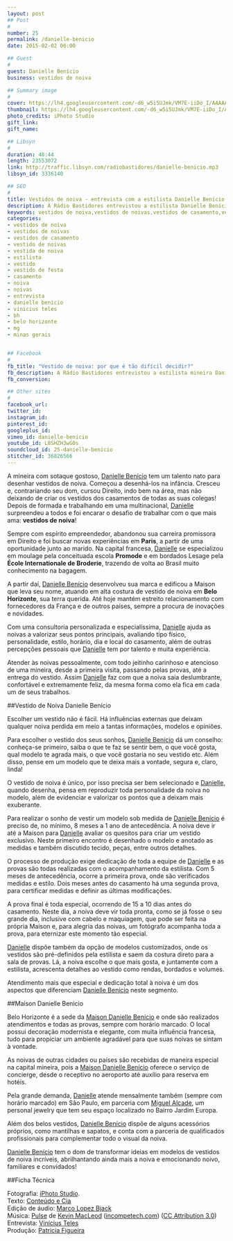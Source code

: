 ```yaml
---
layout: post
## Post
#
number: 25
permalink: /danielle-benicio 
date: 2015-02-02 06:00

## Guest
#
guest: Danielle Benício
business: vestidos de noiva

## Summary image
#
cover: https://lh4.googleusercontent.com/-d6_w5i5UJmk/VM7E-iiDo_I/AAAAAAAABW4/O4ovL5xfeEk/s800/danielle_benicio.jpg
thumbnail: https://lh4.googleusercontent.com/-d6_w5i5UJmk/VM7E-iiDo_I/AAAAAAAABW4/O4ovL5xfeEk/s800/danielle_benicio.jpg
photo_credits: iPhoto Studio
gift_link: 
gift_name: 

## Libsyn
#
duration: 48:44
length: 23553072
link: http://traffic.libsyn.com/radiobastidores/danielle-benicio.mp3
libsyn_id: 3336140

## SEO
#
title: Vestidos de noiva - entrevista com a estilista Danielle Benício
description: A Rádio Bastidores entrevistou a estilista Danielle Benício de Belo Horizonte.
keywords: vestidos de noiva,vestidos de noivas,vestidos de casamento,vestido de noivas,vestida de noiva,estilista,vestido,vestido de festa,casamento,noiva,noivas,entrevista,danielle benicio,vinicius teles,bh,belo horizonte,mg,minas gerais
categories:
- vestidos de noiva
- vestidos de noivas
- vestidos de casamento
- vestido de noivas
- vestida de noiva
- estilista
- vestido
- vestido de festa
- casamento
- noiva
- noivas
- entrevista
- danielle benicio
- vinicius teles
- bh
- belo horizonte
- mg
- minas gerais


## Facebook
#
fb_title: "Vestido de noiva: por que é tão difícil decidir?"
fb_description: A Rádio Bastidores entrevistou a estilista mineira Danielle Benício, que deu muitas dicas para a noiva escolher o vestido que mais combina com ela.
fb_conversion: 

## Other sites
#
facebook_url: 
twitter_id: 
instagram_id: 
pinterest_id: 
googleplus_id: 
vimeo_id: danielle-benicio
youtube_id: L8SHZH3wG0s
soundcloud_id: 25-danielle-benicio
stitcher_id: 36826566
---
```

A mineira com sotaque gostoso, [Danielle Benício][db] tem um talento nato para desenhar vestidos de noiva. Começou a desenhá-los na infância. Cresceu e, contrariando seu dom, cursou Direito, indo bem na área, mas não deixando de criar os vestidos dos casamentos de todas as suas colegas! Depois de formada e trabalhando em uma multinacional, [Danielle][db] surpreendeu a todos e foi encarar o desafio de trabalhar com o que mais ama: **vestidos de noiva**!

Sempre com espírito empreendedor, abandonou sua carreira promissora em Direito e foi buscar novas experiências em **Paris**, a partir de uma oportunidade junto ao marido. Na capital francesa, [Danielle][db] se especializou em moulage pela conceituada escola **Promode** e em bordados Lesage pela **École Internationale de Broderie**, trazendo de volta ao Brasil muito conhecimento na bagagem.

A partir daí, [Danielle Benício][db] desenvolveu sua marca e edificou a Maison que leva seu nome, atuando em alta costura de vestido de noiva em **Belo Horizonte**, sua terra querida. Até hoje mantém estreito relacionamento com fornecedores da França e de outros países, sempre a procura de inovações e novidades.

Com uma consultoria personalizada e especialíssima, [Danielle][db] ajuda as noivas a valorizar seus pontos principais, avaliando tipo físico, personalidade, estilo, horário, dia e local do casamento, além de outras percepções pessoais que [Danielle][db] tem por talento e muita experiência.

Atender às noivas pessoalmente, com todo jeitinho carinhoso e atencioso de uma mineira, desde a primeira visita, passando pelas provas, até a entrega do vestido. Assim [Danielle][db] faz com que a noiva saia deslumbrante, confortável e extremamente feliz, da mesma forma como ela fica em cada um de seus trabalhos.

##Vestido de Noiva Danielle Benício

Escolher um vestido não é fácil. Há influências externas que deixam qualquer noiva perdida em meio a tantas informações, modelos e opiniões.

Para escolher o vestido dos seus sonhos, [Danielle Benício][db] dá um conselho: conheça-se primeiro, saiba o que te faz se sentir bem, o que você gosta, qual modelo te agrada mais, o que você gostaria no seu vestido etc. Além disso, pense em um modelo que te deixa mais a vontade, segura e, claro, linda!

O vestido de noiva é único, por isso precisa ser bem selecionado e [Danielle][db], quando desenha, pensa em reproduzir toda personalidade da noiva no modelo, além de evidenciar e valorizar os pontos que a deixam mais exuberante.

Para realizar o sonho de vestir um modelo sob medida de [Danielle Benício][db] é preciso de, no mínimo, 8 meses a 1 ano de antecedência. A noiva deve ir até a Maison para [Danielle][db] avaliar os quesitos para criar um vestido exclusivo. Neste primeiro encontro é desenhado o modelo e anotado as medidas e também discutido tecido, peças, entre outros detalhes. 

O processo de produção exige dedicação de toda a equipe de [Danielle][db] e as provas são todas realizadas com o acompanhamento da estilista. Com 5 meses de antecedência, ocorre a primeira prova, onde são verificados medidas e estilo. Dois meses antes do casamento há uma segunda prova, para certificar medidas e definir as últimas modificações. 

A prova final é toda especial, ocorrendo de 15 a 10 dias antes do casamento. Neste dia, a noiva deve vir toda pronta, como se já fosse o seu grande dia, inclusive com cabelo e maquiagem, que pode ser feita na própria Maison e, para alegria das noivas, um fotógrafo acompanha toda a prova, para eternizar este momento tão especial.

[Danielle][db] dispõe também da opção de modelos customizados, onde os vestidos são pré-definidos pela estilista e saem da costura direto para a sala de provas. Lá, a noiva escolhe o que mais gosta, e juntamente com a estilista, acrescenta detalhes ao vestido como rendas, bordados e volumes. 

Atendimento mais que especial e dedicação total à noiva é um dos aspectos que diferenciam [Danielle Benício][db] neste segmento. 

##Maison Danielle Benicio 

Belo Horizonte é a sede da [Maison Danielle Benício][db] e onde são realizados atendimentos e todas as provas, sempre com horário marcado. O local possui decoração modernista e elegante, com muita influência francesa, tudo para propiciar um ambiente agradável para que suas noivas se sintam à vontade.

As noivas de outras cidades ou países são recebidas de maneira especial na capital mineira, pois a [Maison Danielle Benício][db] oferece o serviço de concierge, desde o receptivo no aeroporto até auxílio para reserva em hotéis. 

Pela grande demanda, [Danielle][db] atende mensalmente também (sempre com horário marcado) em São Paulo, em parceria com [Miguel Alcade][mig], um personal jewelry que tem seu espaço localizado no Bairro Jardim Europa.

Além dos belos vestidos, [Danielle Benício][db] dispõe de alguns acessórios próprios, como mantilhas e sapatos, e conta com a parceria de qualificados profissionais para complementar todo o visual da noiva.

[Danielle Benício][db] tem o dom de transformar ideias em modelos de vestidos de noiva incríveis, abrilhantando ainda mais a noiva e emocionando noivo, familiares e convidados!

##Ficha Técnica

Fotografia: [iPhoto Studio][ips].  
Texto: [Conteúdo e Cia][cia]  
Edição de áudio: [Marco Lopez Bjack][m]  
Música: [Pulse][pm] de [Kevin MacLeod][pm] ([incompetech.com][pm]) ([CC Attribution 3.0][CCA])  
Entrevista: [Vinícius Teles][v]  
Produção: [Patricia Figueira][pf]

[m]: https://www.facebook.com/MarcoLopezOficial
[v]: http://www.viniciusteles.com.br
[cia]: http://conteudoecia.com.br
[pf]: http://www.patriciafigueira.com.br
[CCA]: http://creativecommons.org/licenses/by/3.0/
[pm]: http://incompetech.com/music/royalty-free/index.html?isrc=USUAN1100102

[ips]: http://www.iphotoestudio.com.br/

[db]: http://daniellebenicio.com.br/
[mig]: http://www.miguelalcade.com.br/